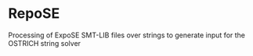 # RepoSE
Processing of ExpoSE SMT-LIB files over strings to generate input for the OSTRICH string solver
